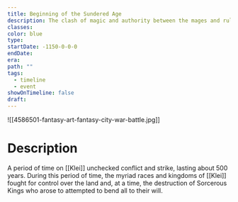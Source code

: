 ```yaml
---
title: Beginning of the Sundered Age
description: The clash of magic and authority between the mages and rulers of Klei
classes: 
color: blue
type: 
startDate: -1150-0-0-0
endDate: 
era: 
path: ""
tags:
  - timeline
  - event
showOnTimeline: false
draft:
---
```

![[4586501-fantasy-art-fantasy-city-war-battle.jpg]]
# Description
A period of time on [[Klei]] unchecked conflict and strike, lasting about 500 years. During this period of time, the myriad races and kingdoms of [[Klei]] fought for control over the land and, at a time, the destruction of  Sorcerous Kings who arose to attempted to bend all to their will.
